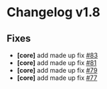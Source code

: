 # Changelog v1.8

## Fixes


 - **[core]** add made up fix [#83](https://github.com/nevermarine/test-gen-changelogs/pull/83)
 - **[core]** add made up fix [#81](https://github.com/nevermarine/test-gen-changelogs/pull/81)
 - **[core]** add made up fix [#79](https://github.com/nevermarine/test-gen-changelogs/pull/79)
 - **[core]** add made up fix [#77](https://github.com/nevermarine/test-gen-changelogs/pull/77)


